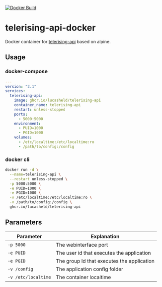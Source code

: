 [![Docker Build](https://github.com/lucasheld/telerising-api-docker/actions/workflows/main.yml/badge.svg)](https://github.com/lucasheld/telerising-api-docker/actions/workflows/main.yml)

telerising-api-docker
=====================
Docker container for [telerising-api](https://github.com/sunsettrack4/telerising-api) based on alpine.

## Usage

### docker-compose
```yaml
---
version: "2.1"
services:
  telerising-api:
    image: ghcr.io/lucasheld/telerising-api
    container_name: telerising-api
    restart: unless-stopped
    ports:
      - 5000:5000
    environment:
      - PUID=1000
      - PGID=1000
    volumes:
      - /etc/localtime:/etc/localtime:ro
      - /path/to/config:/config
```

### docker cli

```bash
docker run -d \
  --name=telerising-api \
  --restart unless-stopped \
  -p 5000:5000 \
  -e PUID=1000 \
  -e PGID=1000 \
  -v /etc/localtime:/etc/localtime:ro \
  -v /path/to/config:/config \
  ghcr.io/lucasheld/telerising-api
```

## Parameters

| Parameter | Explanation |
| ---- | --- |
| `-p 5000` | The webinterface port |
| `-e PUID` | The user id that executes the application |
| `-e PGID` | The group Id that executes the application |
| `-v /config` | The application config folder |
| `-v /etc/localtime` | The container localtime |
